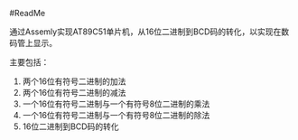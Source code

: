 #ReadMe

通过Assemly实现AT89C51单片机，从16位二进制到BCD码的转化，以实现在数码管上显示。

主要包括：

1. 两个16位有符号二进制的加法
2. 两个16位有符号二进制的减法
3. 一个16位有符号二进制与一个有符号8位二进制的乘法
4. 一个16位有符号二进制与一个有符号8位二进制的除法
5. 16位二进制到BCD码的转化